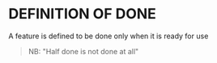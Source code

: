 # DEFINITION OF DONE

A feature is defined to be done only when it is ready for use

> NB: "Half done is not done at all"
